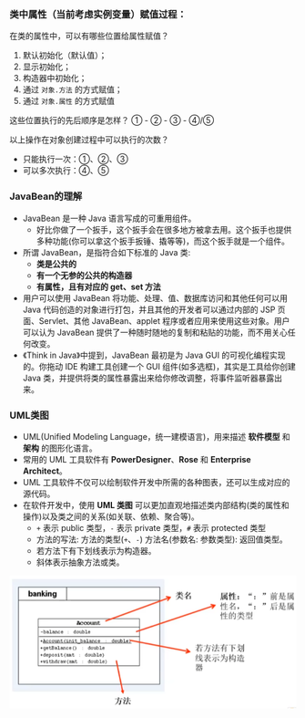 ### 类中属性（当前考虑实例变量）赋值过程：
在类的属性中，可以有哪些位置给属性赋值？
1. 默认初始化（默认值）；
2. 显示初始化；
3. 构造器中初始化；
4. 通过 `对象.方法` 的方式赋值；
5. 通过 `对象.属性` 的方式赋值

这些位置执行的先后顺序是怎样？
① - ② - ③ - ④/⑤

以上操作在对象创建过程中可以执行的次数？
* 只能执行一次：①、②、③
* 可以多次执行：④、⑤

### JavaBean的理解
* JavaBean 是一种 Java 语言写成的可重用组件。
  * 好比你做了一个扳手，这个扳手会在很多地方被拿去用。这个扳手也提供多种功能(你可以拿这个扳手扳锤、撬等等)，而这个扳手就是一个组件。
* 所谓 JavaBean，是指符合如下标准的 Java 类:
  * **类是公共的**
  * **有一个无参的公共的构造器**
  * **有属性，且有对应的 get、set 方法**
* 用户可以使用 JavaBean 将功能、处理、值、数据库访问和其他任何可以用 Java 代码创造的对象进行打包，并且其他的开发者可以通过内部的 JSP 页面、Servlet、其他 JavaBean、applet 程序或者应用来使用这些对象。用户可以认为 JavaBean 提供了一种随时随地的复制和粘贴的功能，而不用关心任何改变。
* 《Think in Java》中提到，JavaBean 最初是为 Java GUI 的可视化编程实现的。你拖动 IDE 构建工具创建一个 GUI 组件(如多选框)，其实是工具给你创建 Java 类，并提供将类的属性暴露出来给你修改调整，将事件监听器暴露出来。

### UML类图
* UML(Unified Modeling Language，统一建模语言)，用来描述 **软件模型** 和 **架构** 的图形化语言。
* 常用的 UML 工具软件有 **PowerDesigner**、**Rose** 和 **Enterprise Architect**。
* UML 工具软件不仅可以绘制软件开发中所需的各种图表，还可以生成对应的源代码。
* 在软件开发中，使用 **UML 类图** 可以更加直观地描述类内部结构(类的属性和操作)以及类之间的关系(如关联、依赖、聚合等)。
  * `+` 表示 public 类型，`-` 表示 private 类型，`#` 表示 protected 类型
  * 方法的写法: 方法的类型(`+`、`-`) 方法名(参数名: 参数类型): 返回值类型。
  * 若方法下有下划线表示为构造器。
  * 斜体表示抽象方法或类。

<img src="./UML.png" alt="UML示例">